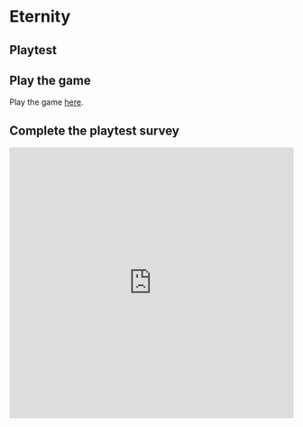 # Eternity
## Playtest

## Play the game

Play the game [here](../Prototype/Eternity.html).

## Complete the playtest survey

<iframe width="640px" height= "480px" src= "https://forms.office.com/Pages/ResponsePage.aspx?id=FRGudvwe8kqlNuKyRDrxoNk-8K-PWQVJip36km3Y6gdUMjlKNlhFTVhIS082QzVSRktTSlFEWDQyMC4u&embed=true" frameborder= "0" marginwidth= "0" marginheight= "0" style= "border: none; max-width:100%; max-height:100vh" allowfullscreen webkitallowfullscreen mozallowfullscreen msallowfullscreen> </iframe>
